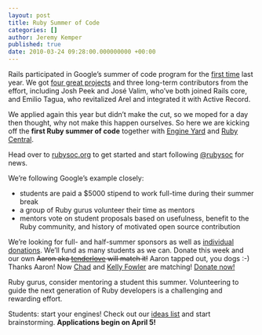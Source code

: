 ```yaml
---
layout: post
title: Ruby Summer of Code
categories: []
author: Jeremy Kemper
published: true
date: 2010-03-24 09:28:00.000000000 +00:00
---
```

<p>Rails participated in Google&#8217;s summer of code program for the <a href="http://weblog.rubyonrails.org/2009/3/19/get-paid-to-work-on-rails">first time</a> last year. We got <a href="http://weblog.rubyonrails.org/2009/4/22/2009-rails-google-summer-of-code-projects">four great projects</a> and three long-term contributors from the effort, including Josh Peek and José Valim, who&#8217;ve both joined Rails core, and Emilio Tagua, who revitalized Arel and integrated it with Active Record.</p>
<p>We applied again this year but didn&#8217;t make the cut, so we moped for a day then thought, why not make this happen ourselves. So here we are kicking off the <strong>first Ruby summer of code</strong> together with <a href="http://www.engineyard.com/">Engine Yard</a> and <a href="http://rubycentral.org/">Ruby Central</a>.</p>
<p>Head over to <a href="http://rubysoc.org/">rubysoc.org</a> to get started and start following <a href="http://twitter.com/rubysoc">@rubysoc</a> for news.</p>
<p>We&#8217;re following Google&#8217;s example closely:</p>
<ul>
	<li>students are paid a $5000 stipend to work full-time during their summer break</li>
	<li>a group of Ruby gurus volunteer their time as mentors</li>
	<li>mentors vote on student proposals based on usefulness, benefit to the Ruby community, and history of motivated open source contribution</li>
</ul>
<p>We&#8217;re looking for full- and half-summer sponsors as well as <a href="https://www.paypal.com/cgi-bin/webscr?cmd=_donations&amp;business=lsilber@engineyard.com&amp;item_name=Ruby_Summer_of_Code&amp;item_number=Donation&amp;no_shipping=1&amp;return=http://www.rubysoc.org&amp;cancel_return=http://www.rubysoc.org/cancel.html&amp;no_note=1&amp;tax=0&amp;currency_code=USD&amp;lc=US&amp;bn=PP_DonationsBF">individual donations</a>. We&#8217;ll fund as many students as we can. Donate this week and our own <s>Aaron aka <a href="http://twitter.com/tenderlove">tenderlove</a> will match it!</s> Aaron tapped out, you dogs :-) Thanks Aaron! Now <a href="http://chadfowler.com/">Chad</a> and <a href="http://www.kellyjeanne.org/">Kelly Fowler</a> are matching! <a href="http://rubysoc.org/">Donate now!</a></p>
<p>Ruby gurus, consider mentoring a student this summer. Volunteering to guide the next generation of Ruby developers is a challenging and rewarding effort.</p>
<p>Students: start your engines! Check out our <a href="http://wiki.rubyonrails.org/rubysoc/2010/ideas">ideas list</a> and start brainstorming. <strong>Applications begin on April 5!</strong></p>